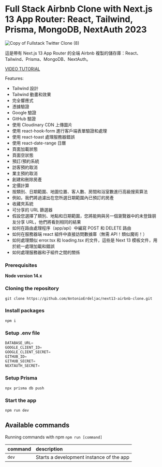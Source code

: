 # Full Stack Airbnb Clone with Next.js 13 App Router: React, Tailwind, Prisma, MongoDB, NextAuth 2023

![Copy of Fullstack Twitter Clone (8)](https://user-images.githubusercontent.com/23248726/229031522-64a49ad0-66f7-4ea8-94a8-f64a0bb56736.png)

這是帶有 Next.js 13 App Router 的全端 Airbnb 複製的儲存庫：React、Tailwind、Prisma、MongoDB、NextAuth。

[VIDEO TUTORIAL](https://youtu.be/c_-b_isI4vg)

Features:

- Tailwind 設計
- Tailwind 動畫和效果
- 完全響應式
- 憑據驗證
- Google 驗證
- GitHub 驗證
- 使用 Cloudinary CDN 上傳圖片
- 使用 react-hook-form 進行客戶端表單驗證和處理
- 使用 react-toast 處理服務器錯誤
- 使用 react-date-range 日曆
- 頁面加載狀態
- 頁面空狀態
- 預訂/預約系統
- 訪客預約取消
- 業主預約取消
- 創建和刪除房產
- 定價計算
- 按類別、日期範圍、地圖位置、客人數、房間和浴室數進行高級搜索算法
- 例如，我們將過濾出在您所選日期範圍內已預訂的房產
- 收藏夾系統
- 可分享的 URL 篩選器
- 假設您選擇了類別、地點和日期範圍，您將能夠與另一個瀏覽器中的未登錄朋友分享 URL，他們將看到相同的結果
- 如何在路由處理程序（app/api）中編寫 POST 和 DELETE 路由
- 如何在服務器端 react 組件中直接訪問數據庫（無需 API！類似魔術！）
- 如何處理類似 error.tsx 和 loading.tsx 的文件，這些是 Next 13 模板文件，用於統一處理加載和錯誤
- 如何處理服務器和子組件之間的關係

### Prerequisites

**Node version 14.x**

### Cloning the repository

```shell
git clone https://github.com/AntonioErdeljac/next13-airbnb-clone.git
```

### Install packages

```shell
npm i
```

### Setup .env file

```js
DATABASE_URL=
GOOGLE_CLIENT_ID=
GOOGLE_CLIENT_SECRET=
GITHUB_ID=
GITHUB_SECRET=
NEXTAUTH_SECRET=
```

### Setup Prisma

```shell
npx prisma db push

```

### Start the app

```shell
npm run dev
```

## Available commands

Running commands with npm `npm run [command]`

| command | description                              |
| :------ | :--------------------------------------- |
| `dev`   | Starts a development instance of the app |

